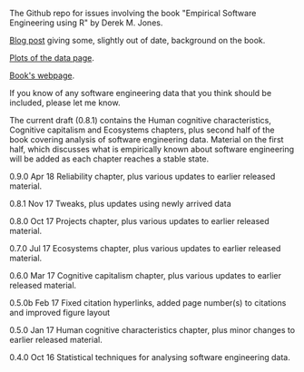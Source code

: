 
The Github repo for issues involving the book "Empirical Software Engineering using R" by Derek M. Jones.

[Blog post](http://shape-of-code.coding-guidelines.com/2012/06/22/background-to-my-book-project-empirical-software-engineering-with-r/) giving some, slightly out of date, background on the book.

[Plots of the data page](http://www.knosof.co.uk/ESEUR/figures/index.html).

[Book's webpage](http://www.knosof.co.uk/ESEUR/index.html).

If you know of any software engineering data that you think should be included, please let me know.

The current draft (0.8.1) contains the Human cognitive characteristics, Cognitive capitalism and Ecosystems chapters, plus second half of the book covering analysis of software engineering data.  Material on the first half, which discusses what is empirically known about software engineering will be added as each chapter reaches a stable state.

0.9.0  Apr 18 Reliability chapter, plus various updates to earlier released material.

0.8.1  Nov 17 Tweaks, plus updates using newly arrived data

0.8.0  Oct 17 Projects chapter, plus various updates to earlier released material.

0.7.0  Jul 17 Ecosystems chapter, plus various updates to earlier released material.

0.6.0  Mar 17 Cognitive capitalism chapter, plus various updates to earlier released material.

0.5.0b Feb 17 Fixed citation hyperlinks, added page number(s) to citations and improved figure layout

0.5.0  Jan 17 Human cognitive characteristics chapter, plus minor changes to earlier released material.

0.4.0  Oct 16 Statistical techniques for analysing software engineering data.

